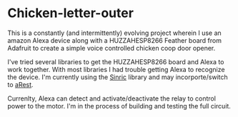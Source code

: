 # Chicken-letter-outer
This is a constantly (and intermittently) evolving project wherein I use an amazon Alexa device along with a HUZZAHESP8266 Feather board from Adafruit to create a simple voice controlled chicken coop door opener. 

I've tried several libraries to get the HUZZAHESP8266 board and Alexa to work together. With most libraries I had trouble getting Alexa to recognize the device. I'm currently using the [Sinric](https://github.com/kakopappa/sinric) library and may incorporte/switch to [aRest](https://github.com/marcoschwartz/aREST). 

Currenlty, Alexa can detect and activate/deactivate the relay to control power to the motor. I'm in the process of building and testing the full circuit.
